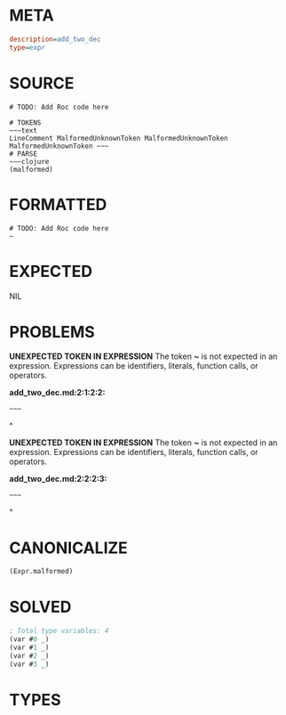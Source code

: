 # META
~~~ini
description=add_two_dec
type=expr
~~~
# SOURCE
~~~roc
# TODO: Add Roc code here
~~~
~~~
# TOKENS
~~~text
LineComment MalformedUnknownToken MalformedUnknownToken MalformedUnknownToken ~~~
# PARSE
~~~clojure
(malformed)
~~~
# FORMATTED
~~~roc
# TODO: Add Roc code here
~
~~~
# EXPECTED
NIL
# PROBLEMS
**UNEXPECTED TOKEN IN EXPRESSION**
The token **~** is not expected in an expression.
Expressions can be identifiers, literals, function calls, or operators.

**add_two_dec.md:2:1:2:2:**
```roc
~~~
```
^


**UNEXPECTED TOKEN IN EXPRESSION**
The token **~** is not expected in an expression.
Expressions can be identifiers, literals, function calls, or operators.

**add_two_dec.md:2:2:2:3:**
```roc
~~~
```
 ^


# CANONICALIZE
~~~clojure
(Expr.malformed)
~~~
# SOLVED
~~~clojure
; Total type variables: 4
(var #0 _)
(var #1 _)
(var #2 _)
(var #3 _)
~~~
# TYPES
~~~roc
~~~
